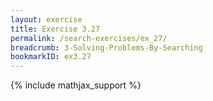 ```yaml
---
layout: exercise
title: Exercise 3.27
permalink: /search-exercises/ex_27/
breadcrumb: 3-Solving-Problems-By-Searching
bookmarkID: ex3.27
---
```


{% include mathjax_support %}

